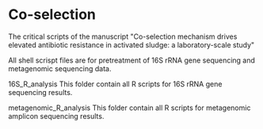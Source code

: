 # Co-selection
The critical scripts of the manuscript "Co-selection mechanism drives elevated antibiotic resistance in activated sludge: a laboratory-scale study"

All shell scrispt files are for pretreatment of 16S rRNA gene sequencing and metagenomic sequencing data. 

16S_R_analysis
This folder contain all R scripts for 16S rRNA gene sequencing results.

metagenomic_R_analysis
This folder contain all R scripts for metagenomic amplicon sequencing results.
